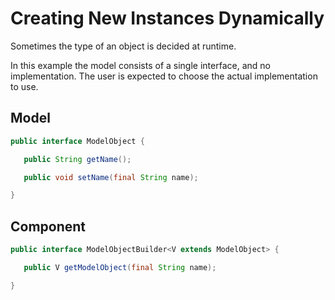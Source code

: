# Creating New Instances Dynamically

Sometimes the type of an object is decided at runtime.

In this example the model consists of a single interface, and no implementation. The user is expected to choose the actual implementation to use.

## Model

```java
public interface ModelObject {

   public String getName();

   public void setName(final String name);

}
```

## Component

```java
public interface ModelObjectBuilder<V extends ModelObject> {

   public V getModelObject(final String name);

}
```

